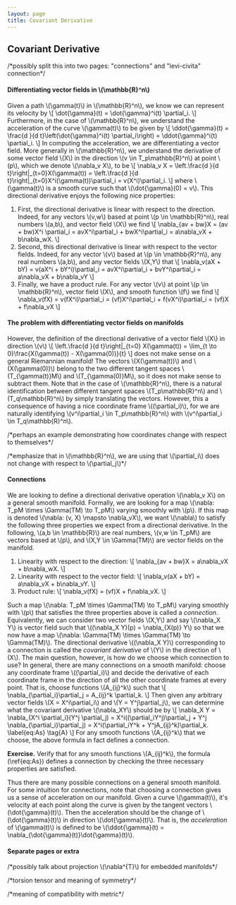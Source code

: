 ```yaml
---
layout: page
title: Covariant Derivative
---
```


## Covariant Derivative

/\*possibly split this into two pages: "connections" and "levi-civita" connection\*/

#### Differentiating vector fields in \\(\mathbb{R}^n\\)

Given a path \\(\gamma(t)\\) in \\(\mathbb{R}^n\\), we know we can represent its velocity by
\\[
    \dot{\gamma}(t) = \dot{\gamma}^i(t) \partial\_i.
\\]
Furthermore, in the case of \\(\mathbb{R}^n\\), we understand the acceleration of the curve \\(\gamma(t)\\) to be given by
\\[
    \ddot{\gamma}(t) = \frac{d }{d t}\left(\dot{\gamma}^i(t) \partial\_i\right) = \ddot{\gamma}^i(t) \partial\_i.
\\]
In computing the acceleration, we are differentiating a vector field. More generally in \\(\mathbb{R}^n\\), we understand the derivative of some vector field \\(X\\) in the direction \\(v \in T\_p\mathbb{R}^n\\) at point \\(p\\), which we denote \\(\nabla\_v X\\), to be
\\[
    \nabla\_v X = \left.\frac{d }{d t}\right\|\_{t=0}X(\gamma(t)) = \left.\frac{d }{d t}\right\|\_{t=0}X^i(\gamma(t))\partial\_i = v(X^i)\partial\_i.
\\]
where \\(\gamma(t)\\) is a smooth curve such that \\(\dot{\gamma}(0) = v\\). This directional derivative enjoys the following nice properties:
1. First, the directional derivative is linear with respect to the direction. Indeed, for any vectors \\(v,w\\) based at point \\(p \in \mathbb{R}^n\\), real numbers \\(a,b\\), and vector field \\(X\\) we find
\\[
    \nabla\_{av + bw}X
    = (av + bw)X^i \partial\_i
    = avX^i\partial\_i + bwX^i\partial\_i
    = a\nabla\_vX + b\nabla\_wX.
\\]
2. Second, this directional derivative is linear with respect to the vector fields. Indeed, for any vector \\(v\\) based at \\(p \in \mathbb{R}^n\\), any real numbers \\(a,b\\), and any vector fields \\(X,Y\\) that
\\[
    \nabla\_v(aX + bY)
    = v(aX^i + bY^i)\partial\_i
    = avX^i\partial\_i + bvY^i\partial\_i
    = a\nabla\_vX + b\nabla\_vY
\\]
3. Finally, we have a product rule. For any vector \\(v\\) at point \\(p \in \mathbb{R}^n\\), vector field \\(X\\), and smooth function \\(f\\) we find
\\[
    \nabla\_v(fX)
    = v(fX^i)\partial\_i
    = (vf)X^i\partial\_i + f(vX^i)\partial\_i
    = (vf)X + f\nabla\_vX
\\]

#### The problem with differentiating vector fields on manifolds
However, the definition of the directional derivative of a vector field \\(X\\) in direction \\(v\\)
\\[
    \left.\frac{d }{d t}\right\|\_{t=0} X(\gamma(t)) = \lim_{t \to 0}\frac{X(\gamma(t)) - X(\gamma(0))}{t}
\\]
does not make sense on a general Riemannian manifold! The vectors \\(X(\gamma(t))\\) and \\(X(\gamma(0))\\) belong to the two different tangent spaces \\(T\_{\gamma(t)}M\\) and \\(T\_{\gamma(0)}M\\), so it does not make sense to subtract them. Note that in the case of \\(\mathbb{R}^n\\), there is a natural identification between different tangent spaces \\(T\_p\mathbb{R}^n\\) and \\(T\_q\mathbb{R}^n\\) by simply translating the vectors. However, this a consequence of having a nice coordinate frame \\((\partial\_i)\\), for we are naturally identifying \\(v^i\partial_i \in T\_p\mathbb{R}^n\\) with \\(v^i\partial_i \in T\_q\mathbb{R}^n\\). 

/\*perhaps an example demonstrating how coordinates change with respect to themselves\*/

/\*emphasize that in \\(\mathbb{R}^n\\), we are using that \\(\partial_i\\) does not change with respect to \\(\partial_j\\)\*/

#### Connections
We are looking to define a directional derivative operation \\(\nabla\_v X\\) on a general smooth manifold. Formally, we are looking for a map \\(\nabla: T\_pM \times \Gamma(TM) \to T\_pM\\) varying smoothly with \\(p\\). If this map is denoted \\(\nabla: (v, X) \mapsto \nabla\_vX\\), we want \\(\nabla\\) to satisfy the following three properties we expect from a directional derivative. In the following, \\(a,b \in \mathbb{R}\\) are real numbers, \\(v,w \in T\_pM\\) are vectors based at \\(p\\), and \\(X,Y \in \Gamma(TM)\\) are vector fields on the manifold.
1. Linearity with respect to the direction:
\\[
    \nabla\_{av + bw}X = a\nabla\_vX + b\nabla\_wX.
\\]
2. Linearity with respect to the vector field:
\\[
    \nabla\_v(aX + bY) = a\nabla\_vX + b\nabla\_vY.
\\]
3. Product rule:
\\[
    \nabla\_v(fX) = (vf)X + f\nabla\_vX.
\\]

Such a map \\(\nabla: T\_pM \times \Gamma(TM) \to T\_pM\\) varying smoothly with \\(p\\) that satisfies the three properties above is called a *connection*. Equivalently, we can consider two vector fields \\(X,Y\\) and say \\(\nabla\_X Y\\) is vector field such that \\((\nabla\_X Y)(p) = \nabla\_{X(p)} Y\\) so that we now have a map \\(\nabla: \Gamma(TM) \times \Gamma(TM) \to \Gamma(TM)\\). The directional derivative \\((\nabla\_X Y)\\) corresponding to a connection is called the *covariant derivative* of \\(Y\\) in the direction of \\(X\\). The main question, however, is how do we choose which connection to use? In general, there are many connections on a smooth manifold: choose any coordinate frame \\((\partial\_i)\\) and decide the derivative of each coordinate frame in the direction of all the other coordinate frames at every point. That is, choose functions \\(A_{ij}^k\\) such that
\\[
    \nabla\_{\partial\_i}\partial\_j = A_{ij}^k \partial\_k.
\\]
Then given any arbitrary vector fields \\(X = X^i\partial\_i\\) and \\(Y = Y^j\partial\_j\\), we can determine what the covariant derivative \\(\nabla\_XY\\) should be by
\\[
    \nabla\_X Y 
    = \nabla\_{X^i \partial\_i}(Y^j \partial\_j)
    = X^i((\partial\_iY^j)\partial\_j + Y^j \nabla\_{\partial\_i}\partial\_j)
    = X^i(\partial\_iY^k + Y^jA_{ij}^k)\partial\_k.
    \label{eq:As}
    \tag{A}
\\]
For any smooth functions \\(A_{ij}^k\\) that we choose, the above formula in fact defines a connection.

**Exercise.** Verify that for any smooth functions \\(A_{ij}^k\\), the formula (\ref{eq:As}) defines a connection by checking the three necessary properties are satisfied.

Thus there are many possible connections on a general smooth manifold. For some intuition for connections, note that choosing a connection gives us a sense of acceleration on our manifold. Given a curve \\(\gamma(t)\\), it's velocity at each point along the curve is given by the tangent vectors \\(\dot{\gamma}(t)\\). Then the acceleration should be the change of \\(\dot{\gamma}(t)\\) in direction \\(\dot{\gamma}(t)\\). That is, the *acceleration* of \\(\gamma(t)\\) is defined to be \\(\ddot{\gamma}(t) = \nabla\_{\dot{\gamma}(t)}\dot{\gamma}(t)\\).

#### Separate pages or extra
/\*possibly talk about projection \\(\nabla^{T}\\) for embedded manifolds\*/

/\*torsion tensor and meaning of symmetry\*/

/\*meaning of compatibility with metric\*/